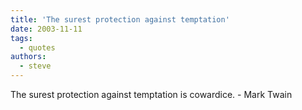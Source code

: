 ```yaml
---
title: 'The surest protection against temptation'
date: 2003-11-11
tags:
  - quotes
authors:
  - steve
---
```


The surest protection against temptation is cowardice.
\- Mark Twain
